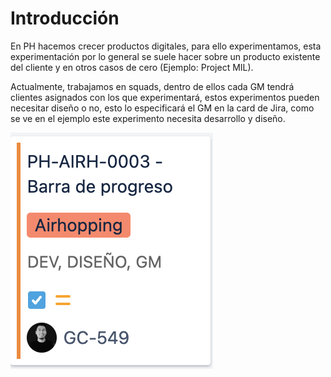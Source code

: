 # Introducción

En PH hacemos crecer productos digitales, para ello experimentamos, esta experimentación por lo general se suele hacer sobre un producto existente del cliente y en otros casos de cero (Ejemplo: Project MIL).&#x20;

Actualmente, trabajamos en squads, dentro de ellos cada GM tendrá clientes asignados con los que experimentará, estos experimentos pueden necesitar diseño o no, esto lo especificará el GM en la card de Jira, como se ve en el ejemplo este experimento necesita desarrollo y diseño.

![](<../.gitbook/assets/Captura de pantalla 2022-01-12 a las 13.11.14.png>)

